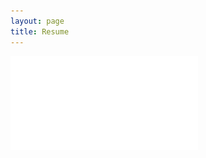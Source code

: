 ```yaml
---
layout: page
title: Resume
---
```

![Garrett Griffith Resume](/assets/img/Garrett_Griffith_Resume.pdf)
